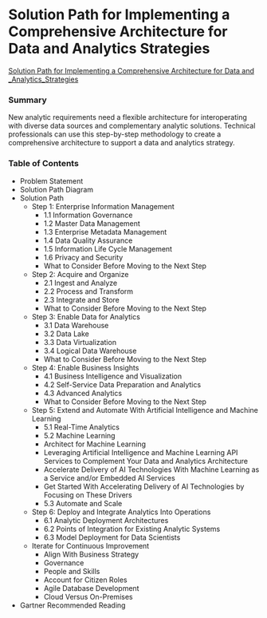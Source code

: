 # Solution Path for Implementing a Comprehensive Architecture for Data and Analytics Strategies

[Solution Path for Implementing a Comprehensive Architecture for Data and _Analytics_Strategies](https://www.gartner.com/doc/3880568?ref=mrktg-srch)





### Summary

New analytic requirements need a flexible architecture for interoperating with diverse data sources and complementary analytic solutions. Technical professionals can use this step-by-step methodology to create a comprehensive architecture to support a data and analytics strategy.

### Table of Contents

* Problem Statement
* Solution Path Diagram
* Solution Path
  * Step 1: Enterprise Information Management
    * 1.1 Information Governance
    * 1.2 Master Data Management
    * 1.3 Enterprise Metadata Management
    * 1.4 Data Quality Assurance
    * 1.5 Information Life Cycle Management
    * 1.6 Privacy and Security
    * What to Consider Before Moving to the Next Step
  * Step 2: Acquire and Organize
    * 2.1 Ingest and Analyze
    * 2.2 Process and Transform
    * 2.3 Integrate and Store
    * What to Consider Before Moving to the Next Step
  * Step 3: Enable Data for Analytics
    * 3.1 Data Warehouse
    * 3.2 Data Lake
    * 3.3 Data Virtualization
    * 3.4 Logical Data Warehouse
    * What to Consider Before Moving to the Next Step
  * Step 4: Enable Business Insights
    * 4.1 Business Intelligence and Visualization
    * 4.2 Self-Service Data Preparation and Analytics
    * 4.3 Advanced Analytics
    * What to Consider Before Moving to the Next Step
  * Step 5: Extend and Automate With Artificial Intelligence and Machine Learning
    * 5.1 Real-Time Analytics
    * 5.2 Machine Learning
    * Architect for Machine Learning
    * Leveraging Artificial Intelligence and Machine Learning API Services to Complement Your Data and Analytics Architecture
    * Accelerate Delivery of AI Technologies With Machine Learning as a Service and/or Embedded AI Services
    * Get Started With Accelerating Delivery of AI Technologies by Focusing on These Drivers
    * 5.3 Automate and Scale
  * Step 6: Deploy and Integrate Analytics Into Operations
    * 6.1 Analytic Deployment Architectures
    * 6.2 Points of Integration for Existing Analytic Systems
    * 6.3 Model Deployment for Data Scientists
  * Iterate for Continuous Improvement
    * Align With Business Strategy
    * Governance
    * People and Skills
    * Account for Citizen Roles
    * Agile Database Development
    * Cloud Versus On-Premises
* Gartner Recommended Reading

